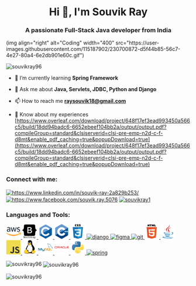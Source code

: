 
<h1 align="center">Hi 👋, I'm Souvik Ray</h1>
<h3 align="center">A passionate Full-Stack Java developer from India</h3>
(img align="right" alt="Coding" width="400" src="https://user-images.githubusercontent.com/115187902/230700872-d5f44b85-56c7-4e27-80a4-6e2db901e60c.gif")

<p align="left"> <img src="https://komarev.com/ghpvc/?username=souvikray96&label=Profile%20views&color=0e75b6&style=flat" alt="souvikray96" /> </p>

- 🌱 I’m currently learning **Spring Framework**

- 💬 Ask me about **Java, Servlets, JDBC, Python and Django**

- 📫 How to reach me **raysouvik18@gmail.com**

- 📄 Know about my experiences [https://www.overleaf.com/download/project/648f17ef3ead993450a566c5/build/18dd94badc6-6652ebeef104bb2a/output/output.pdf?compileGroup=standard&clsiserverid=clsi-pre-emp-n2d-c-f-d8mt&enable_pdf_caching=true&popupDownload=true](https://www.overleaf.com/download/project/648f17ef3ead993450a566c5/build/18dd94badc6-6652ebeef104bb2a/output/output.pdf?compileGroup=standard&clsiserverid=clsi-pre-emp-n2d-c-f-d8mt&enable_pdf_caching=true&popupDownload=true)

<h3 align="left">Connect with me:</h3>
<p align="left">
<a href="https://linkedin.com/in/https://www.linkedin.com/in/souvik-ray-2a829b253/" target="blank"><img align="center" src="https://raw.githubusercontent.com/rahuldkjain/github-profile-readme-generator/master/src/images/icons/Social/linked-in-alt.svg" alt="https://www.linkedin.com/in/souvik-ray-2a829b253/" height="30" width="40" /></a>
<a href="https://fb.com/https://www.facebook.com/souvik.ray.5076" target="blank"><img align="center" src="https://raw.githubusercontent.com/rahuldkjain/github-profile-readme-generator/master/src/images/icons/Social/facebook.svg" alt="https://www.facebook.com/souvik.ray.5076" height="30" width="40" /></a>
<a href="https://instagram.com/souvikray1" target="blank"><img align="center" src="https://raw.githubusercontent.com/rahuldkjain/github-profile-readme-generator/master/src/images/icons/Social/instagram.svg" alt="souvikray1" height="30" width="40" /></a>
</p>

<h3 align="left">Languages and Tools:</h3>
<p align="left"> <a href="https://aws.amazon.com" target="_blank" rel="noreferrer"> <img src="https://raw.githubusercontent.com/devicons/devicon/master/icons/amazonwebservices/amazonwebservices-original-wordmark.svg" alt="aws" width="40" height="40"/> </a> <a href="https://getbootstrap.com" target="_blank" rel="noreferrer"> <img src="https://raw.githubusercontent.com/devicons/devicon/master/icons/bootstrap/bootstrap-plain-wordmark.svg" alt="bootstrap" width="40" height="40"/> </a> <a href="https://www.cprogramming.com/" target="_blank" rel="noreferrer"> <img src="https://raw.githubusercontent.com/devicons/devicon/master/icons/c/c-original.svg" alt="c" width="40" height="40"/> </a> <a href="https://www.w3schools.com/cpp/" target="_blank" rel="noreferrer"> <img src="https://raw.githubusercontent.com/devicons/devicon/master/icons/cplusplus/cplusplus-original.svg" alt="cplusplus" width="40" height="40"/> </a> <a href="https://www.w3schools.com/css/" target="_blank" rel="noreferrer"> <img src="https://raw.githubusercontent.com/devicons/devicon/master/icons/css3/css3-original-wordmark.svg" alt="css3" width="40" height="40"/> </a> <a href="https://www.djangoproject.com/" target="_blank" rel="noreferrer"> <img src="https://cdn.worldvectorlogo.com/logos/django.svg" alt="django" width="40" height="40"/> </a> <a href="https://www.figma.com/" target="_blank" rel="noreferrer"> <img src="https://www.vectorlogo.zone/logos/figma/figma-icon.svg" alt="figma" width="40" height="40"/> </a> <a href="https://git-scm.com/" target="_blank" rel="noreferrer"> <img src="https://www.vectorlogo.zone/logos/git-scm/git-scm-icon.svg" alt="git" width="40" height="40"/> </a> <a href="https://www.w3.org/html/" target="_blank" rel="noreferrer"> <img src="https://raw.githubusercontent.com/devicons/devicon/master/icons/html5/html5-original-wordmark.svg" alt="html5" width="40" height="40"/> </a> <a href="https://www.java.com" target="_blank" rel="noreferrer"> <img src="https://raw.githubusercontent.com/devicons/devicon/master/icons/java/java-original.svg" alt="java" width="40" height="40"/> </a> <a href="https://developer.mozilla.org/en-US/docs/Web/JavaScript" target="_blank" rel="noreferrer"> <img src="https://raw.githubusercontent.com/devicons/devicon/master/icons/javascript/javascript-original.svg" alt="javascript" width="40" height="40"/> </a> <a href="https://www.linux.org/" target="_blank" rel="noreferrer"> <img src="https://raw.githubusercontent.com/devicons/devicon/master/icons/linux/linux-original.svg" alt="linux" width="40" height="40"/> </a> <a href="https://www.mysql.com/" target="_blank" rel="noreferrer"> <img src="https://raw.githubusercontent.com/devicons/devicon/master/icons/mysql/mysql-original-wordmark.svg" alt="mysql" width="40" height="40"/> </a> <a href="https://www.oracle.com/" target="_blank" rel="noreferrer"> <img src="https://raw.githubusercontent.com/devicons/devicon/master/icons/oracle/oracle-original.svg" alt="oracle" width="40" height="40"/> </a> <a href="https://www.python.org" target="_blank" rel="noreferrer"> <img src="https://raw.githubusercontent.com/devicons/devicon/master/icons/python/python-original.svg" alt="python" width="40" height="40"/> </a> <a href="https://spring.io/" target="_blank" rel="noreferrer"> <img src="https://www.vectorlogo.zone/logos/springio/springio-icon.svg" alt="spring" width="40" height="40"/> </a> </p>

<p><img align="left" src="https://github-readme-stats.vercel.app/api/top-langs?username=souvikray96&show_icons=true&locale=en&layout=compact" alt="souvikray96" /></p>

<p>&nbsp;<img align="center" src="https://github-readme-stats.vercel.app/api?username=souvikray96&show_icons=true&locale=en" alt="souvikray96" /></p>

<p><img align="center" src="https://github-readme-streak-stats.herokuapp.com/?user=souvikray96&" alt="souvikray96" /></p>
